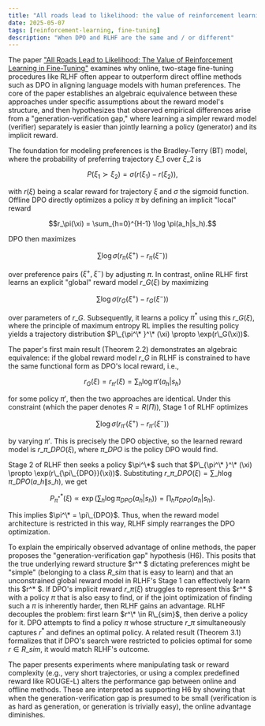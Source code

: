 ```yaml
---
title: "All roads lead to likelihood: the value of reinforcement learning in fine-tuning"
date: 2025-05-07
tags: [reinforcement-learning, fine-tuning]
description: "When DPO and RLHF are the same and / or different"
---
```


The paper ["All Roads Lead to Likelihood: The Value of Reinforcement Learning in Fine-Tuning"](https://arxiv.org/pdf/2503.01067) examines why online, two-stage fine-tuning procedures like RLHF often appear to outperform direct offline methods such as DPO in aligning language models with human preferences. The core of the paper establishes an algebraic equivalence between these approaches under specific assumptions about the reward model's structure, and then hypothesizes that observed empirical differences arise from a "generation-verification gap," where learning a simpler reward model (verifier) separately is easier than jointly learning a policy (generator) and its implicit reward.

The foundation for modeling preferences is the Bradley-Terry (BT) model, where the probability of preferring trajectory $\xi\_1$ over $\xi\_2$ is 

$$P(\xi_1 \succ \xi_2) = \sigma(r(\xi_1) - r(\xi_2)),$$

with $r(\xi)$ being a scalar reward for trajectory $\xi$ and $\sigma$ the sigmoid function. Offline DPO directly optimizes a policy $\pi$ by defining an implicit "local" reward 

$$r_\pi(\xi) = \sum_{h=0}^{H-1} \log \pi(a_h|s_h).$$

DPO then maximizes 

$$\sum \log \sigma(r_\pi(\xi^+) - r_\pi(\xi^-))$$

over preference pairs $(\xi^+, \xi^-)$ by adjusting $\pi$. In contrast, online RLHF first learns an explicit "global" reward model $r\_G(\xi)$ by maximizing 

$$\sum \log \sigma(r_G(\xi^+) - r_G(\xi^-))$$

over parameters of $r\_G$. Subsequently, it learns a policy $\pi^*$ using this $r\_G(\xi)$, where the principle of maximum entropy RL implies the resulting policy yields a trajectory distribution $P\_{\pi^\* }^\* (\xi) \propto \exp(r\_G(\xi))$.

The paper's first main result (Theorem 2.2) demonstrates an algebraic equivalence: if the global reward model $r\_G$ in RLHF is constrained to have the same functional form as DPO's local reward, i.e., 

$$r_G(\xi) = r_{\pi'}( \xi) = \sum_h \log \pi'(a_h|s_h)$$ 

for some policy $\pi'$, then the two approaches are identical. Under this constraint (which the paper denotes $R=R(\Pi)$), Stage 1 of RLHF optimizes 

$$\sum \log \sigma(r_{\pi'}( \xi^+) - r_{\pi'}( \xi^-))$$ 

by varying $\pi'$. This is precisely the DPO objective, so the learned reward model is $r\_{\pi\_{DPO}}(\xi)$, where $\pi\_{DPO}$ is the policy DPO would find. 

Stage 2 of RLHF then seeks a policy $\pi^\*$ such that $P\_{\pi^\* }^\* (\xi) \propto \exp(r\_{\pi\_{DPO}}(\xi))$. Substituting $r\_{\pi\_{DPO}}(\xi) = \sum\_h \log \pi\_{DPO}(a\_h\|s\_h)$, we get 

$$P_{\pi^*}^*(\xi) \propto \exp(\sum_h \log \pi_{DPO}(a_h|s_h)) = \prod_h \pi_{DPO}(a_h|s_h).$$

This implies $\pi^\* = \pi\_{DPO}$. Thus, when the reward model architecture is restricted in this way, RLHF simply rearranges the DPO optimization.

To explain the empirically observed advantage of online methods, the paper proposes the "generation-verification gap" hypothesis (H6). This posits that the true underlying reward structure $r^\* $ dictating preferences might be "simple" (belonging to a class $R\_{sim}$ that is easy to learn) and that an unconstrained global reward model in RLHF's Stage 1 can effectively learn this $r^\* $. If DPO's implicit reward $r\_\pi(\xi)$ struggles to represent this $r^\* $ with a policy $\pi$ that is also easy to find, or if the joint optimization of finding such a $\pi$ is inherently harder, then RLHF gains an advantage. RLHF decouples the problem: first learn $r^\* \in R\_{sim}$, then derive a policy for it. DPO attempts to find a policy $\pi$ whose structure $r\_\pi$ simultaneously captures $r^*$ and defines an optimal policy. A related result (Theorem 3.1) formalizes that if DPO's search were restricted to policies optimal for some $r \in R\_{sim}$, it would match RLHF's outcome.

The paper presents experiments where manipulating task or reward complexity (e.g., very short trajectories, or using a complex predefined reward like ROUGE-L) alters the performance gap between online and offline methods. These are interpreted as supporting H6 by showing that when the generation-verification gap is presumed to be small (verification is as hard as generation, or generation is trivially easy), the online advantage diminishes. 